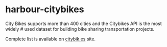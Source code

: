 # harbour-citybikes
City Bikes supports more than 400 cities and the Citybikes API is the most widely # used dataset for building bike sharing transportation projects.

Complete list is available on [citybik.es] site.

[citybik.es]: <http://www.citybik.es>

